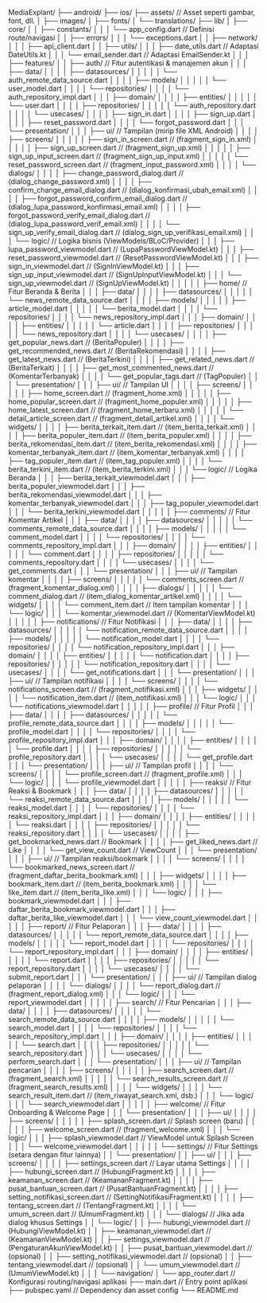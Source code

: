 MediaExplant/
├── android/
├── ios/
├── assets/                              // Asset seperti gambar, font, dll.
│   ├── images/
│   ├── fonts/
│   └── translations/
├── lib/
│   ├── core/
│   │   ├── constants/
│   │   │   └── app_config.dart           // Definisi route/navigasi
│   │   ├── errors/
│   │   │   └── exceptions.dart
│   │   ├── network/
│   │   │   ├── api_client.dart
│   │   ├── utils/
│   │   │   ├── date_utils.dart           // Adaptasi DateUtils.kt
│   │   │   └── email_sender.dart         // Adaptasi EmailSender.kt
│   │
│   ├── features/
│   │   ├── auth/                         // Fitur autentikasi & manajemen akun
│   │   │   ├── data/
│   │   │   │   ├── datasources/
│   │   │   │   │   └── auth_remote_data_source.dart
│   │   │   │   ├── models/
│   │   │   │   │   └── user_model.dart
│   │   │   │   └── repositories/
│   │   │   │       └── auth_repository_impl.dart
│   │   │   ├── domain/
│   │   │   │   ├── entities/
│   │   │   │   │   └── user.dart
│   │   │   │   ├── repositories/
│   │   │   │   │   └── auth_repository.dart
│   │   │   │   └── usecases/
│   │   │   │       ├── sign_in.dart
│   │   │   │       ├── sign_up.dart
│   │   │   │       ├── reset_password.dart
│   │   │   │       └── forgot_password.dart
│   │   │   └── presentation/
│   │   │       ├── ui/                   // Tampilan (mirip file XML Android)
│   │   │       │   ├── screens/
│   │   │       │   │   ├── sign_in_screen.dart           // (fragment_sign_in.xml)
│   │   │       │   │   ├── sign_up_screen.dart           // (fragment_sign_up.xml)
│   │   │       │   │   ├── sign_up_input_screen.dart     // (fragment_sign_up_input.xml)
│   │   │       │   │   └── reset_password_screen.dart     // (fragment_input_password.xml)
│   │   │       │   └── dialogs/
│   │   │       │       ├── change_password_dialog.dart           // (dialog_change_password.xml)
│   │   │       │       ├── confirm_change_email_dialog.dart        // (dialog_konfirmasi_ubah_email.xml)
│   │   │       │       ├── forgot_password_confirm_email_dialog.dart // (dialog_lupa_password_konfirmasi_email.xml)
│   │   │       │       ├── forgot_password_verify_email_dialog.dart  // (dialog_lupa_password_verif_email.xml)
│   │   │       │       └── sign_up_verify_email_dialog.dart        // (dialog_sign_up_verifikasi_email.xml)
│   │   │       └── logic/                // Logika bisnis (ViewModels/BLoC/Provider)
│   │   │           ├── lupa_password_viewmodel.dart      // (LupaPasswordViewModel.kt)
│   │   │           ├── reset_password_viewmodel.dart     // (ResetPasswordViewModel.kt)
│   │   │           ├── sign_in_viewmodel.dart            // (SignInViewModel.kt)
│   │   │           ├── sign_up_input_viewmodel.dart      // (SignUpInputViewModel.kt)
│   │   │           └── sign_up_viewmodel.dart            // (SignUpViewModel.kt)
│   │   │
│   │   ├── home/                         // Fitur Beranda & Berita
│   │   │   ├── data/
│   │   │   │   ├── datasources/
│   │   │   │   │   └── news_remote_data_source.dart
│   │   │   │   ├── models/
│   │   │   │   │   ├── article_model.dart
│   │   │   │   │   └── berita_model.dart
│   │   │   │   └── repositories/
│   │   │   │       └── news_repository_impl.dart
│   │   │   ├── domain/
│   │   │   │   ├── entities/
│   │   │   │   │   └── article.dart
│   │   │   │   ├── repositories/
│   │   │   │   │   └── news_repository.dart
│   │   │   │   └── usecases/
│   │   │   │       ├── get_popular_news.dart        // (BeritaPopuler)
│   │   │   │       ├── get_recommended_news.dart      // (BeritaRekomendasi)
│   │   │   │       ├── get_latest_news.dart           // (BeritaTerkini)
│   │   │   │       ├── get_related_news.dart          // (BeritaTerkait)
│   │   │   │       ├── get_most_commented_news.dart   // (KomentarTerbanyak)
│   │   │   │       └── get_popular_tags.dart          // (TagPopuler)
│   │   │   └── presentation/
│   │   │       ├── ui/                   // Tampilan UI
│   │   │       │   ├── screens/
│   │   │       │   │   ├── home_screen.dart           // (fragment_home.xml)
│   │   │       │   │   ├── home_popular_screen.dart    // (fragment_home_populer.xml)
│   │   │       │   │   ├── home_latest_screen.dart     // (fragment_home_terbaru.xml)
│   │   │       │   │   └── detail_article_screen.dart  // (fragment_detail_artikel.xml)
│   │   │       │   └── widgets/
│   │   │       │       ├── berita_terkait_item.dart    // (item_berita_terkait.xml)
│   │   │       │       ├── berita_populer_item.dart     // (item_berita_populer.xml)
│   │   │       │       ├── berita_rekomendasi_item.dart // (item_berita_rekomendasi.xml)
│   │   │       │       ├── komentar_terbanyak_item.dart  // (item_komentar_terbanyak.xml)
│   │   │       │       ├── tag_populer_item.dart        // (item_tag_populer.xml)
│   │   │       │       └── berita_terkini_item.dart      // (item_berita_terkini.xml)
│   │   │       └── logic/                // Logika Beranda
│   │   │           ├── berita_terkait_viewmodel.dart
│   │   │           ├── berita_populer_viewmodel.dart
│   │   │           ├── berita_rekomendasi_viewmodel.dart
│   │   │           ├── komentar_terbanyak_viewmodel.dart
│   │   │           ├── tag_populer_viewmodel.dart
│   │   │           └── berita_terkini_viewmodel.dart
│   │   │
│   │   ├── comments/                     // Fitur Komentar Artikel
│   │   │   ├── data/
│   │   │   │   ├── datasources/
│   │   │   │   │   └── comments_remote_data_source.dart
│   │   │   │   ├── models/
│   │   │   │   │   └── comment_model.dart
│   │   │   │   └── repositories/
│   │   │   │       └── comments_repository_impl.dart
│   │   │   ├── domain/
│   │   │   │   ├── entities/
│   │   │   │   │   └── comment.dart
│   │   │   │   ├── repositories/
│   │   │   │   │   └── comments_repository.dart
│   │   │   │   └── usecases/
│   │   │   │       └── get_comments.dart
│   │   │   └── presentation/
│   │   │       ├── ui/                   // Tampilan komentar
│   │   │       │   ├── screens/
│   │   │       │   │   └── comments_screen.dart      // (fragment_komentar_dialog.xml)
│   │   │       │   ├── dialogs/
│   │   │       │   │   └── comment_dialog.dart         // (item_dialog_komentar_artikel.xml)
│   │   │       │   └── widgets/
│   │   │       │       └── comment_item.dart           // Item tampilan komentar
│   │   │       └── logic/
│   │   │           └── komentar_viewmodel.dart        // (KomentarViewModel.kt)
│   │   │
│   │   ├── notifications/                // Fitur Notifikasi
│   │   │   ├── data/
│   │   │   │   ├── datasources/
│   │   │   │   │   └── notification_remote_data_source.dart
│   │   │   │   ├── models/
│   │   │   │   │   └── notification_model.dart
│   │   │   │   └── repositories/
│   │   │   │       └── notification_repository_impl.dart
│   │   │   ├── domain/
│   │   │   │   ├── entities/
│   │   │   │   │   └── notification.dart
│   │   │   │   ├── repositories/
│   │   │   │   │   └── notification_repository.dart
│   │   │   │   └── usecases/
│   │   │   │       └── get_notifications.dart
│   │   │   └── presentation/
│   │   │       ├── ui/                   // Tampilan notifikasi
│   │   │       │   └── screens/
│   │   │       │       └── notifications_screen.dart // (fragment_notifikasi.xml)
│   │   │       ├── widgets/
│   │   │       │   └── notification_item.dart        // (item_notifikasi.xml)
│   │   │       └── logic/
│   │   │           └── notifications_viewmodel.dart
│   │   │
│   │   ├── profile/                      // Fitur Profil
│   │   │   ├── data/
│   │   │   │   ├── datasources/
│   │   │   │   │   └── profile_remote_data_source.dart
│   │   │   │   ├── models/
│   │   │   │   │   └── profile_model.dart
│   │   │   │   └── repositories/
│   │   │   │       └── profile_repository_impl.dart
│   │   │   ├── domain/
│   │   │   │   ├── entities/
│   │   │   │   │   └── profile.dart
│   │   │   │   ├── repositories/
│   │   │   │   │   └── profile_repository.dart
│   │   │   │   └── usecases/
│   │   │   │       └── get_profile.dart
│   │   │   └── presentation/
│   │   │       ├── ui/                   // Tampilan profil
│   │   │       │   └── screens/
│   │   │       │       └── profile_screen.dart      // (fragment_profile.xml)
│   │   │       └── logic/
│   │   │           └── profile_viewmodel.dart
│   │   │
│   │   ├── reaksi/                       // Fitur Reaksi & Bookmark
│   │   │   ├── data/
│   │   │   │   ├── datasources/
│   │   │   │   │   └── reaksi_remote_data_source.dart
│   │   │   │   ├── models/
│   │   │   │   │   └── reaksi_model.dart
│   │   │   │   └── repositories/
│   │   │   │       └── reaksi_repository_impl.dart
│   │   │   ├── domain/
│   │   │   │   ├── entities/
│   │   │   │   │   └── reaksi.dart
│   │   │   │   ├── repositories/
│   │   │   │   │   └── reaksi_repository.dart
│   │   │   │   └── usecases/
│   │   │   │       ├── get_bookmarked_news.dart      // Bookmark
│   │   │   │       ├── get_liked_news.dart             // Like
│   │   │   │       └── get_view_count.dart             // ViewCount
│   │   │   └── presentation/
│   │   │       ├── ui/                   // Tampilan reaksi/bookmark
│   │   │       │   └── screens/
│   │   │       │       └── bookmarked_news_screen.dart // (fragment_daftar_berita_bookmark.xml)
│   │   │       ├── widgets/
│   │   │       │   ├── bookmark_item.dart           // (item_berita_bookmark.xml)
│   │   │       │   └── like_item.dart               // (item_berita_like.xml)
│   │   │       └── logic/
│   │   │           ├── bookmark_viewmodel.dart
│   │   │           ├── daftar_berita_bookmark_viewmodel.dart
│   │   │           ├── daftar_berita_like_viewmodel.dart
│   │   │           └── view_count_viewmodel.dart
│   │   │
│   │   ├── report/                       // Fitur Pelaporan
│   │   │   ├── data/
│   │   │   │   ├── datasources/
│   │   │   │   │   └── report_remote_data_source.dart
│   │   │   │   ├── models/
│   │   │   │   │   └── report_model.dart
│   │   │   │   └── repositories/
│   │   │   │       └── report_repository_impl.dart
│   │   │   ├── domain/
│   │   │   │   ├── entities/
│   │   │   │   │   └── report.dart
│   │   │   │   ├── repositories/
│   │   │   │   │   └── report_repository.dart
│   │   │   │   └── usecases/
│   │   │   │       └── submit_report.dart
│   │   │   └── presentation/
│   │   │       ├── ui/                   // Tampilan dialog pelaporan
│   │   │       │   └── dialogs/
│   │   │       │       └── report_dialog.dart       // (fragment_report_dialog.xml)
│   │   │       └── logic/
│   │   │           └── report_viewmodel.dart
│   │   │
│   │   ├── search/                       // Fitur Pencarian
│   │   │   ├── data/
│   │   │   │   ├── datasources/
│   │   │   │   │   └── search_remote_data_source.dart
│   │   │   │   ├── models/
│   │   │   │   │   └── search_model.dart
│   │   │   │   └── repositories/
│   │   │   │       └── search_repository_impl.dart
│   │   │   ├── domain/
│   │   │   │   ├── entities/
│   │   │   │   │   └── search.dart
│   │   │   │   ├── repositories/
│   │   │   │   │   └── search_repository.dart
│   │   │   │   └── usecases/
│   │   │   │       └── perform_search.dart
│   │   │   └── presentation/
│   │   │       ├── ui/                   // Tampilan pencarian
│   │   │       │   ├── screens/
│   │   │       │   │   ├── search_screen.dart        // (fragment_search.xml)
│   │   │       │   │   └── search_results_screen.dart  // (fragment_search_results.xml)
│   │   │       │   └── widgets/
│   │   │       │       └── search_result_item.dart     // (item_riwayat_search.xml, dsb.)
│   │   │       └── logic/
│   │   │           └── search_viewmodel.dart
│   │   │
│   │   ├── welcome/                      // Fitur Onboarding & Welcome Page
│   │   │   └── presentation/
│   │   │       ├── ui/
│   │   │       │   ├── screens/
│   │   │       │   │   ├── splash_screen.dart        // Splash screen (baru)
│   │   │       │   │   ├── welcome_screen.dart         // (fragment_welcome.xml)
│   │   │       └── logic/
│   │   │           ├── splash_viewmodel.dart         // ViewModel untuk Splash Screen
│   │   │           └── welcome_viewmodel.dart
│   │   │
│   │   └── settings/                     // Fitur Settings (setara dengan fitur lainnya)
│   │       └── presentation/
│   │           ├── ui/
│   │           │   ├── screens/
│   │           │   │   ├── settings_screen.dart             // Layar utama Settings
│   │           │   │   ├── hubungi_screen.dart               // (HubungiFragment.kt)
│   │           │   │   ├── keamanan_screen.dart              // (KeamananFragment.kt)
│   │           │   │   ├── pusat_bantuan_screen.dart           // (PusatBantuanFragment.kt)
│   │           │   │   ├── setting_notifikasi_screen.dart      // (SettingNotifikasiFragment.kt)
│   │           │   │   ├── tentang_screen.dart                 // (TentangFragment.kt)
│   │           │   │   └── umum_screen.dart                    // (UmumFragment.kt)
│   │           │   └── dialogs/                               // Jika ada dialog khusus Settings
│   │           └── logic/
│   │               ├── hubungi_viewmodel.dart              // (HubungiViewModel.kt)
│   │               ├── keamanan_viewmodel.dart             // (KeamananViewModel.kt)
│   │               ├── settings_viewmodel.dart        // (PengaturanAkunViewModel.kt)
│   │               ├── pusat_bantuan_viewmodel.dart          // (opsional)
│   │               ├── setting_notifikasi_viewmodel.dart     // (opsional)
│   │               ├── tentang_viewmodel.dart                // (opsional)
│   │               └── umum_viewmodel.dart                  // (UmumViewModel.kt)
│   │
│   └── navigation/
│       └── app_router.dart               // Konfigurasi routing/navigasi aplikasi
├── main.dart                             // Entry point aplikasi
├── pubspec.yaml                          // Dependency dan asset config
└── README.md
